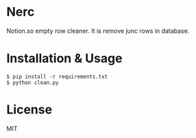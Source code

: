 # Nerc

Notion.so empty row cleaner. It is remove junc rows in database.

# Installation & Usage

```
$ pip install -r requirements.txt
$ python clean.py
```

# License

MIT